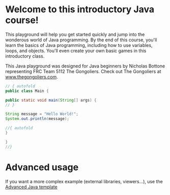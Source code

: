 # Welcome to this introductory Java course!

This playground will help you get started quickly and jump into the wonderous world of Java programming.
By the end of this course, you'll learn the basics of Java programming, including how to use variables, loops, and objects.  You'll even create your own basic games in this introductory class.

This Java playground was designed for Java beginners by Nicholas Bottone representing FRC Team 5112 The Gongoliers.  Check out The Gongoliers at www.thegongoliers.com.

```java runnable
// { autofold
public class Main {

public static void main(String[] args) {
// }

String message = "Hello World!";
System.out.println(message);

//{ autofold
}

}
//}
```

# Advanced usage

If you want a more complex example (external libraries, viewers...), use the [Advanced Java template](https://tech.io/select-repo/385)
